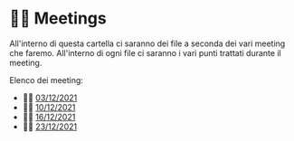 # 🤝🏼 Meetings

All'interno di questa cartella ci saranno dei file a seconda dei vari meeting che faremo. All'interno di ogni file ci saranno i vari punti trattati durante il meeting.

Elenco dei meeting:

- 🤝🏼 [03/12/2021](03_12_2021/README.md)
- 🤝🏼 [10/12/2021](10_12_2021/README.md)
- 🤝🏼 [16/12/2021](16_12_2021/README.md)
- 🤝🏼 [23/12/2021](23_12_2021/README.md)
